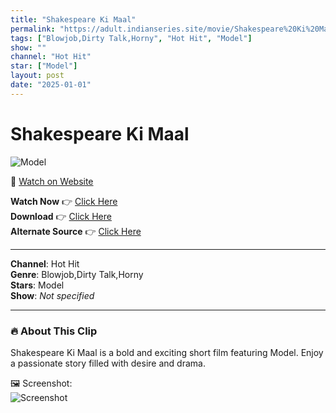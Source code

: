 ```yaml
---
title: "Shakespeare Ki Maal"
permalink: "https://adult.indianseries.site/movie/Shakespeare%20Ki%20Maal"
tags: ["Blowjob,Dirty Talk,Horny", "Hot Hit", "Model"]
show: ""
channel: "Hot Hit"
star: ["Model"]
layout: post
date: "2025-01-01"
---
```


# Shakespeare Ki Maal

![Model](https://shorts.desisins.com/wp-content/uploads/2024/07/Shakes.jpg)

🔗 [Watch on Website](https://adult.indianseries.site/movie/Shakespeare%20Ki%20Maal)

**Watch Now** 👉 [Click Here](https://adult.indianseries.site/movie/Shakespeare%20Ki%20Maal)  
**Download** 👉 [Click Here](https://adult.indianseries.site/movie/Shakespeare%20Ki%20Maal)  
**Alternate Source** 👉 [Click Here](https://adult.indianseries.site/movie/Shakespeare%20Ki%20Maal)

---

**Channel**: Hot Hit  
**Genre**: Blowjob,Dirty Talk,Horny  
**Stars**: Model  
**Show**: *Not specified*

---

### 🔥 About This Clip

Shakespeare Ki Maal is a bold and exciting short film featuring Model. Enjoy a passionate story filled with desire and drama.
 
🖼️ Screenshot:  
![Screenshot](https://shorts.desisins.com/wp-content/uploads/2024/07/Shakes.jpg)
